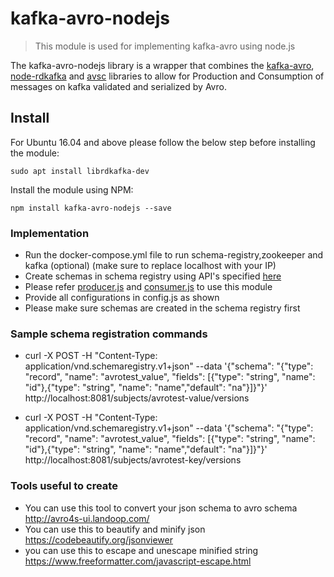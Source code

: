 # kafka-avro-nodejs

> This module is used for implementing kafka-avro using node.js

The kafka-avro-nodejs library is a wrapper that combines the [kafka-avro](https://github.com/waldophotos/kafka-avro), [node-rdkafka](https://github.com/Blizzard/node-rdkafka) and [avsc](https://github.com/mtth/avsc) libraries to allow for Production and Consumption of messages on kafka validated and serialized by Avro.


## Install
For Ubuntu 16.04 and above please follow the below step before installing the module:

```
sudo apt install librdkafka-dev
```

Install the module using NPM:

```
npm install kafka-avro-nodejs --save
```

### Implementation

- Run the docker-compose.yml file to run schema-registry,zookeeper and kafka (optional) (make sure to replace localhost with your IP)
- Create schemas in schema registry using API's specified [here](https://docs.confluent.io/current/schema-registry/develop/api.html)
- Please refer [producer.js](https://github.com/psalot/kafkaAvroPoc/blob/master/producer.js) and [consumer.js](https://github.com/psalot/kafkaAvroPoc/blob/master/consumer.js) to use this module
- Provide all configurations in config.js as shown
- Please make sure schemas are created in the schema registry first

### Sample schema registration commands

- curl -X POST -H "Content-Type: application/vnd.schemaregistry.v1+json" --data '{"schema": "{\"type\": \"record\", \"name\": \"avrotest_value\", \"fields\": [{\"type\": \"string\", \"name\": \"id\"},{\"type\": \"string\", \"name\": \"name\",\"default\": \"na\"}]}"}' http://localhost:8081/subjects/avrotest-value/versions

- curl -X POST -H "Content-Type: application/vnd.schemaregistry.v1+json" --data '{"schema": "{\"type\": \"record\", \"name\": \"avrotest_value\", \"fields\": [{\"type\": \"string\", \"name\": \"id\"},{\"type\": \"string\", \"name\": \"name\",\"default\": \"na\"}]}"}' http://localhost:8081/subjects/avrotest-key/versions

### Tools useful to create 

- You can use this tool to convert your json schema to avro schema http://avro4s-ui.landoop.com/
- You can use this to beautify and minify json https://codebeautify.org/jsonviewer
- you can use this to escape and unescape minified string https://www.freeformatter.com/javascript-escape.html
